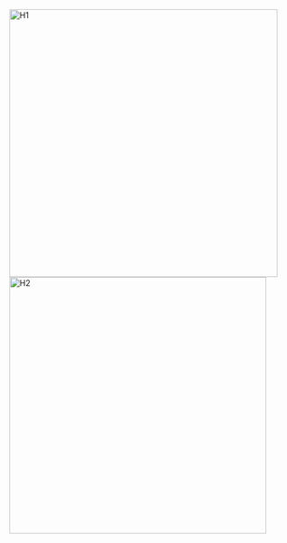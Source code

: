 <img width="475" alt="H1" src="https://github.com/user-attachments/assets/8b81a8c5-e63e-4b02-8468-bdbac46be3a3" />
<img width="455" alt="H2" src="https://github.com/user-attachments/assets/0aa66d2f-39df-4054-b059-2546311f8810" />

